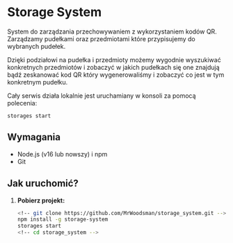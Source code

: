 # Storage System

System do zarządzania przechowywaniem z wykorzystaniem kodów QR. Zarządzamy pudełkami oraz przedmiotami które przypisujemy do wybranych pudełek.

Dzięki podziałowi na pudełka i przedmioty możemy wygodnie wyszukiwać konkretnych przedmiotów i zobaczyć w jakich pudełkach się one znajdują bądź zeskanować kod QR który wygenerowaliśmy i zobaczyć co jest w tym konkretnym pudełku.

Cały serwis działa lokalnie jest uruchamiany w konsoli za pomocą polecenia:

```
storages start
```

## Wymagania

- Node.js (v16 lub nowszy) i npm
- Git

## Jak uruchomić?

1. **Pobierz projekt:**
   ```bash
   <!-- git clone https://github.com/MrWoodsman/storage_system.git -->
   npm install -g storage-system
   storages start
   <!-- cd storage_system -->
   ```
